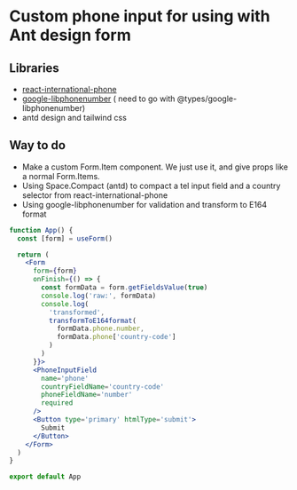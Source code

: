 # Custom phone input for using with Ant design form

## Libraries

- [react-international-phone](https://react-international-phone.vercel.app/)
- [google-libphonenumber](https://github.com/ruimarinho/google-libphonenumber) ( need to go with @types/google-libphonenumber)
- antd design and tailwind css

## Way to do

- Make a custom Form.Item component. We just use it, and give props like a normal Form.Items.
- Using Space.Compact (antd) to compact a tel input field and a country selector from react-international-phone
- Using google-libphonenumber for validation and transform to E164 format

```jsx
function App() {
  const [form] = useForm()

  return (
    <Form
      form={form}
      onFinish={() => {
        const formData = form.getFieldsValue(true)
        console.log('raw:', formData)
        console.log(
          'transformed',
          transformToE164format(
            formData.phone.number,
            formData.phone['country-code']
          )
        )
      }}>
      <PhoneInputField
        name='phone'
        countryFieldName='country-code'
        phoneFieldName='number'
        required
      />
      <Button type='primary' htmlType='submit'>
        Submit
      </Button>
    </Form>
  )
}

export default App
```

